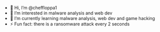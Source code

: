 - 👋 Hi, I’m @cheffloppa1
- 👀 I’m interested in malware analysis and web dev
- 🌱 I’m currently learning  malware analysis, web dev and game hacking
- ⚡ Fun fact: there is a ransomware attack every 2 seconds

<!---
cheffloppa1/cheffloppa1 is a ✨ special ✨ repository because its `README.md` (this file) appears on your GitHub profile.
You can click the Preview link to take a look at your changes.
--->

